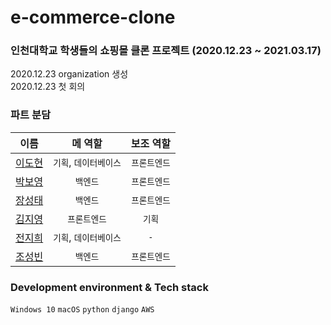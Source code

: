 # e-commerce-clone
### 인천대학교 학생들의 쇼핑몰 클론 프로젝트 (2020.12.23 ~ 2021.03.17)   
2020.12.23 organization 생성   
2020.12.23 첫 회의   
   
### 파트 분담   
| 이름  |  메 역할  | 보조 역할 |
|:----:|:-------:|:-------:|
| [이도현](https://github.com/ksmfou98) | `기획`, `데이터베이스` | `프론트엔드` |
| [박보영](https://github.com/boyouth) | `백엔드` | `프론트엔드` |
| [장성태](https://github.com/mungiyo) | `백엔드` | `프론트엔드` |
| [김지영](https://github.com/Jeong-jeong)  | `프론트엔드` | `기획` |
| [전지희](https://github.com/GHeeJeon)  | `기획`, `데이터베이스` | `-` |
| [조성빈](https://github.com/hseol)  | `백엔드` | `프론트엔드` |   
   
### Development environment & Tech stack   
`Windows 10` `macOS` `python` `django` `AWS`
